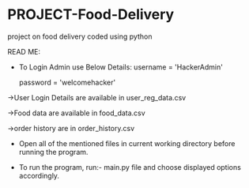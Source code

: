 # PROJECT-Food-Delivery
project on food delivery coded using python
  
  READ ME:
  
  * To Login Admin use Below Details:
     username = 'HackerAdmin'
     
     password = 'welcomehacker'

->User Login Details are available in user_reg_data.csv

->Food data are available in food_data.csv

->order history are in order_history.csv

* Open all of the mentioned files in current working directory before running the program.

* To run the program, run:- main.py file and choose displayed options accordingly.
  
